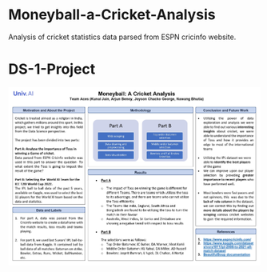 # Moneyball-a-Cricket-Analysis
Analysis of cricket statistics data parsed from ESPN cricinfo website.
# DS-1-Project
![project poster](Poster_DS1.jpg)
